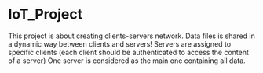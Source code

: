 # IoT_Project
This project is about creating clients-servers network.  Data files is shared in a dynamic way between clients and servers!  Servers are assigned to specific clients (each client should be authenticated to access the content of a server)  One server is considered as the main one containing all data.
